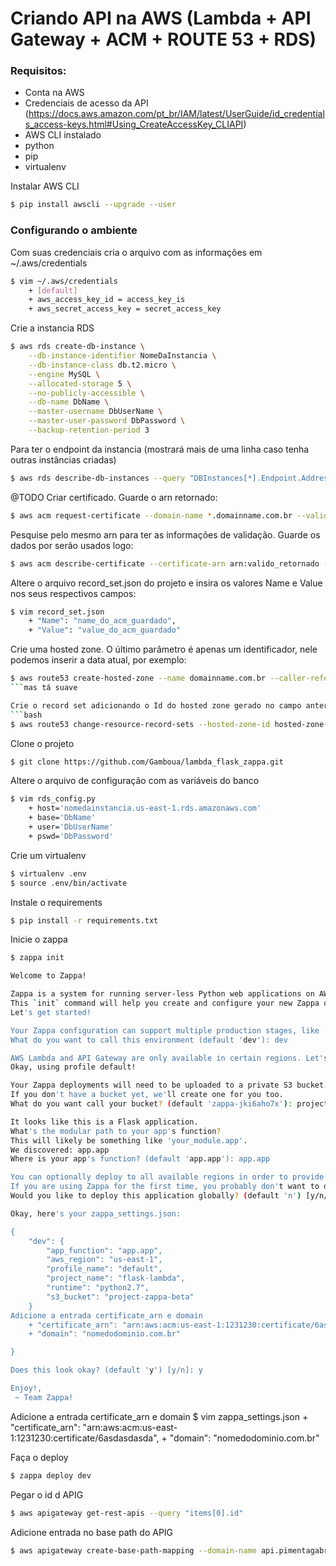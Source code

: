# Criando API na AWS (Lambda + API Gateway + ACM + ROUTE 53 + RDS)

### Requisitos:
* Conta na AWS
* Credenciais de acesso da API (https://docs.aws.amazon.com/pt_br/IAM/latest/UserGuide/id_credentials_access-keys.html#Using_CreateAccessKey_CLIAPI)
* AWS CLI instalado
* python
* pip
* virtualenv

Instalar AWS CLI
```bash
$ pip install awscli --upgrade --user
```

### Configurando o ambiente
Com suas credenciais cria o arquivo com as informações em ~/.aws/credentials
```bash
$ vim ~/.aws/credentials
    + [default]
    + aws_access_key_id = access_key_is
    + aws_secret_access_key = secret_access_key
```

Crie a instancia RDS
```bash
$ aws rds create-db-instance \
    --db-instance-identifier NomeDaInstancia \
    --db-instance-class db.t2.micro \
    --engine MySQL \
    --allocated-storage 5 \
    --no-publicly-accessible \
    --db-name DbName \
    --master-username DbUserName \
    --master-user-password DbPassword \
    --backup-retention-period 3
```

Para ter o endpoint da instancia (mostrará mais de uma linha caso tenha outras instâncias criadas)
```bash
$ aws rds describe-db-instances --query "DBInstances[*].Endpoint.Address"
```

@TODO
Criar certificado. Guarde o arn retornado:
```bash
$ aws acm request-certificate --domain-name *.domainname.com.br --validation-method DNS --idempotency-token 3dfd7bd5 --subject-alternative-names domainname.com.br
```

 Pesquise pelo mesmo arn para ter as informações de validação. Guarde os dados por serão usados logo:
```bash
$ aws acm describe-certificate --certificate-arn arn:valido_retornado --query "Certificate.DomainValidationOptions[0].ResourceRecord"
```

Altere o arquivo record_set.json do projeto e insira os valores Name e Value nos seus respectivos campos:
```bash
$ vim record_set.json
    + "Name": "name_do_acm_guardado",
    + "Value": "value_do_acm_guardado"
```

Crie uma hosted zone. O último parâmetro é apenas um identificador, nele podemos inserir a data atual, por exemplo:
```bash
$ aws route53 create-hosted-zone --name domainname.com.br --caller-reference 2018-03-012-10:47
```mas tá suave

Crie o record set adicionando o Id do hosted zone gerado no campo anterior:
```bash
$ aws route53 change-resource-record-sets --hosted-zone-id hosted-zone-id --change-batch file://record_set.json
```

Clone o projeto
```bash
$ git clone https://github.com/Gamboua/lambda_flask_zappa.git
```

Altere o arquivo de configuração com as variáveis do banco
```bash
$ vim rds_config.py
    + host='nomedainstancia.us-east-1.rds.amazonaws.com'
    + base='DbName'
    + user='DbUserName'
    + pswd='DbPassword'
```

Crie um virtualenv
```bash
$ virtualenv .env
$ source .env/bin/activate
```

Instale o requirements
```bash
$ pip install -r requirements.txt
```

Inicie o zappa
```bash
$ zappa init

Welcome to Zappa!

Zappa is a system for running server-less Python web applications on AWS Lambda and AWS API Gateway.
This `init` command will help you create and configure your new Zappa deployment.
Let's get started!

Your Zappa configuration can support multiple production stages, like 'dev', 'staging', and 'production'.
What do you want to call this environment (default 'dev'): dev

AWS Lambda and API Gateway are only available in certain regions. Let's check to make sure you have a profile set up in one that will work.
Okay, using profile default!

Your Zappa deployments will need to be uploaded to a private S3 bucket.
If you don't have a bucket yet, we'll create one for you too.
What do you want call your bucket? (default 'zappa-jki6aho7x'): project-zappa-beta

It looks like this is a Flask application.
What's the modular path to your app's function?
This will likely be something like 'your_module.app'.
We discovered: app.app
Where is your app's function? (default 'app.app'): app.app

You can optionally deploy to all available regions in order to provide fast global service.
If you are using Zappa for the first time, you probably don't want to do this!
Would you like to deploy this application globally? (default 'n') [y/n/(p)rimary]: n

Okay, here's your zappa_settings.json:

{
    "dev": {
        "app_function": "app.app", 
        "aws_region": "us-east-1", 
        "profile_name": "default", 
        "project_name": "flask-lambda", 
        "runtime": "python2.7", 
        "s3_bucket": "project-zappa-beta"
    }
Adicione a entrada certificate_arn e domain
    + "certificate_arn": "arn:aws:acm:us-east-1:1231230:certificate/6asdasdasda",
    + "domain": "nomedodominio.com.br"

}

Does this look okay? (default 'y') [y/n]: y

Enjoy!,
 ~ Team Zappa!
```

Adicione a entrada certificate_arn e domain
$ vim zappa_settings.json
    + "certificate_arn": "arn:aws:acm:us-east-1:1231230:certificate/6asdasdasda",
    + "domain": "nomedodominio.com.br"

Faça o deploy
```bash
$ zappa deploy dev
```

Pegar o id d APIG
```bash
$ aws apigateway get-rest-apis --query "items[0].id"
```

Adicione entrada no base path do APIG
```bash
$ aws apigateway create-base-path-mapping --domain-name api.pimentagabriel.com.br --rest-api-id ApiId --stage dev
```

